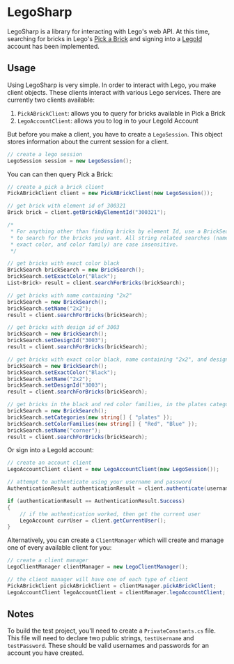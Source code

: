 # LegoSharp

LegoSharp is a library for interacting with Lego's web API. At this time, searching for bricks in Lego's [Pick a Brick](https://shop.lego.com/en-US/Pick-a-Brick) and signing into a [LegoId](https://account2.lego.com/en-US/login) account has been implemented.

## Usage

Using LegoSharp is very simple. In order to interact with Lego, you make client objects. These clients interact with various Lego services. There are currently two clients available:

1. `PickABrickClient`: allows you to query for bricks available in Pick a Brick
2. `LegoAccountClient`: allows you to log in to your LegoId Account

But before you make a client, you have to create a `LegoSession`. This object stores information about the current session for a client. 

```C#
// create a lego session
LegoSession session = new LegoSession();
```

You can can then query Pick a Brick:
```C#
// create a pick a brick client
PickABrickClient client = new PickABrickClient(new LegoSession());

// get brick with element id of 300321
Brick brick = client.getBrickByElementId("300321");

/*
 * For anything other than finding bricks by element Id, use a BrickSearch object
 * to search for the bricks you want. All string related searches (names, category,
 * exact color, and color family) are case insensitive.
 */

// get bricks with exact color black
BrickSearch brickSearch = new BrickSearch();
brickSearch.setExactColor("Black");
List<Brick> result = client.searchForBricks(brickSearch);

// get bricks with name containing "2x2"
brickSearch = new BrickSearch();
brickSearch.setName("2x2");
result = client.searchForBricks(brickSearch);

// get bricks with design id of 3003
brickSearch = new BrickSearch();
brickSearch.setDesignId("3003");
result = client.searchForBricks(brickSearch);

// get bricks with exact color black, name containing "2x2", and design id of 3003
brickSearch = new BrickSearch();
brickSearch.setExactColor("Black");
brickSearch.setName("2x2");
brickSearch.setDesignId("3003");
result = client.searchForBricks(brickSearch);

// get bricks in the black and red color families, in the plates category, and whose names contain "corner"
brickSearch = new BrickSearch();
brickSearch.setCategories(new string[] { "plates" });
brickSearch.setColorFamilies(new string[] { "Red", "Blue" });
brickSearch.setName("corner");
result = client.searchForBricks(brickSearch);
```

Or sign into a LegoId account:
```C#
// create an account client
LegoAccountClient client = new LegoAccountClient(new LegoSession());

// attempt to authenticate using your username and password
AuthenticationResult authenticationResult = client.authenticate(username, password);

if (authenticationResult == AuthenticationResult.Success)
{
    // if the authentication worked, then get the current user
    LegoAccount currUser = client.getCurrentUser();
}
```

Alternatively, you can create a `ClientManager` which will create and manage one of every available client for you:
```C#
// create a client manager
LegoClientManager clientManager = new LegoClientManager();

// the client manager will have one of each type of client
PickABrickClient pickABrickClient = clientManager.pickABrickClient;
LegoAccountClient legoAccountClient = clientManager.legoAccountClient;
```

## Notes

To build the test project, you'll need to create a `PrivateConstants.cs` file. This file will need to declare two public strings, `testUsername` and `testPassword`. These should be valid usernames and passwords for an account you have created.